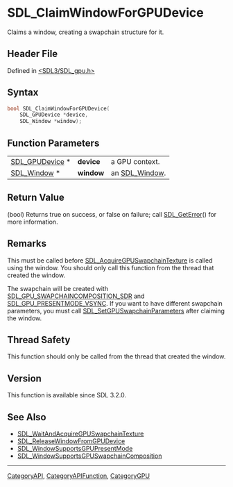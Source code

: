 # SDL_ClaimWindowForGPUDevice

Claims a window, creating a swapchain structure for it.

## Header File

Defined in [<SDL3/SDL_gpu.h>](https://github.com/libsdl-org/SDL/blob/main/include/SDL3/SDL_gpu.h)

## Syntax

```c
bool SDL_ClaimWindowForGPUDevice(
    SDL_GPUDevice *device,
    SDL_Window *window);
```

## Function Parameters

|                                  |            |                              |
| -------------------------------- | ---------- | ---------------------------- |
| [SDL_GPUDevice](SDL_GPUDevice) * | **device** | a GPU context.               |
| [SDL_Window](SDL_Window) *       | **window** | an [SDL_Window](SDL_Window). |

## Return Value

(bool) Returns true on success, or false on failure; call
[SDL_GetError](SDL_GetError)() for more information.

## Remarks

This must be called before
[SDL_AcquireGPUSwapchainTexture](SDL_AcquireGPUSwapchainTexture) is called
using the window. You should only call this function from the thread that
created the window.

The swapchain will be created with
[SDL_GPU_SWAPCHAINCOMPOSITION_SDR](SDL_GPU_SWAPCHAINCOMPOSITION_SDR) and
[SDL_GPU_PRESENTMODE_VSYNC](SDL_GPU_PRESENTMODE_VSYNC). If you want to have
different swapchain parameters, you must call
[SDL_SetGPUSwapchainParameters](SDL_SetGPUSwapchainParameters) after
claiming the window.

## Thread Safety

This function should only be called from the thread that created the
window.

## Version

This function is available since SDL 3.2.0.

## See Also

- [SDL_WaitAndAcquireGPUSwapchainTexture](SDL_WaitAndAcquireGPUSwapchainTexture)
- [SDL_ReleaseWindowFromGPUDevice](SDL_ReleaseWindowFromGPUDevice)
- [SDL_WindowSupportsGPUPresentMode](SDL_WindowSupportsGPUPresentMode)
- [SDL_WindowSupportsGPUSwapchainComposition](SDL_WindowSupportsGPUSwapchainComposition)

----
[CategoryAPI](CategoryAPI), [CategoryAPIFunction](CategoryAPIFunction), [CategoryGPU](CategoryGPU)


